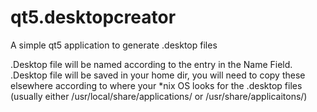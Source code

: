 # qt5.desktopcreator
A simple qt5 application to generate .desktop files

.Desktop file will be named according to the entry in the Name Field.
.Desktop file will be saved in your home dir, you will need to copy these elsewhere according to where your *nix OS looks for the .desktop files (usually either /usr/local/share/applications/ or /usr/share/applicaitons/)

